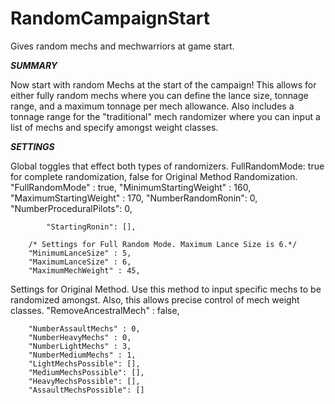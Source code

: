 # RandomCampaignStart
Gives random mechs and mechwarriors at game start.

***SUMMARY***

Now start with random Mechs at the start of the campaign! This allows for either fully random mechs where you can define the lance size,
tonnage range, and a maximum tonnage per mech allowance. Also includes a tonnage range for the "traditional" mech randomizer where you
can input a list of mechs and specify amongst weight classes. 

***SETTINGS***

Global toggles that effect both types of randomizers. FullRandomMode: true for complete randomization, false for Original 
Method Randomization.
		"FullRandomMode" : true,
		"MinimumStartingWeight" : 160,
    		"MaximumStartingWeight" : 170,
		"NumberRandomRonin": 0,
    		"NumberProceduralPilots": 0,

    		"StartingRonin": [],
		
		/* Settings for Full Random Mode. Maximum Lance Size is 6.*/
    	"MinimumLanceSize" : 5,
		"MaximumLanceSize" : 6,
		"MaximumMechWeight" : 45,
		
Settings for Original Method. Use this method to input specific mechs to be randomized amongst. Also, this allows
precise control of mech weight classes.	
		"RemoveAncestralMech" : false,		
		
		"NumberAssaultMechs" : 0,
		"NumberHeavyMechs" : 0,
		"NumberLightMechs" : 3,
    	"NumberMediumMechs" : 1,
		"LightMechsPossible": [],
		"MediumMechsPossible": [],
		"HeavyMechsPossible": [],
		"AssaultMechsPossible": []
